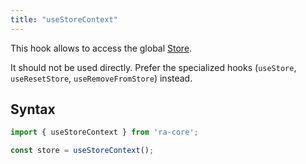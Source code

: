 ```yaml
---
title: "useStoreContext"
---
```


This hook allows to access the global [Store](./Store.md).

It should not be used directly. Prefer the specialized hooks (`useStore`, `useResetStore`, `useRemoveFromStore`) instead.

## Syntax

```jsx
import { useStoreContext } from 'ra-core';

const store = useStoreContext();
```
